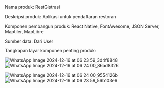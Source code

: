 Nama produk: RestGistrasi

Deskripsi produk: Aplikasi untuk pendaftaran restoran 

Komponen pembangun produk: React Native, FontAwesome, JSON Server, Maptiler, MapLibre

Sumber data: Dari User 

Tangkapan layar komponen penting produk: 

![WhatsApp Image 2024-12-16 at 06 23 59_3d4f8848](https://github.com/user-attachments/assets/2314d443-5e8a-4a1a-b3c0-6b1f2f7e5827)
![WhatsApp Image 2024-12-16 at 06 24 00_86ad8326](https://github.com/user-attachments/assets/38a1078c-2440-476e-a45b-9c6719d81f99)

![WhatsApp Image 2024-12-16 at 06 24 00_9554126b](https://github.com/user-attachments/assets/edc0c4b2-6c2b-4478-b429-760917ac00d7)
![WhatsApp Image 2024-12-16 at 06 23 59_56b103e6](https://github.com/user-attachments/assets/228e8b9e-39eb-4cd8-b8de-f87b8d17be02)




